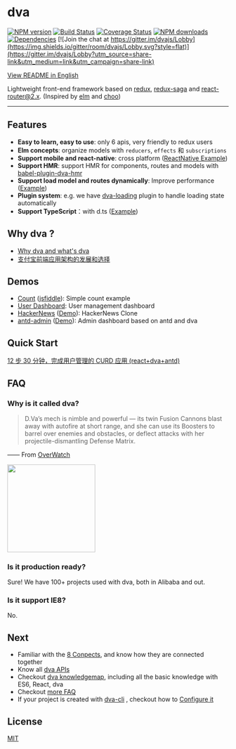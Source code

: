 # dva

[![NPM version](https://img.shields.io/npm/v/dva.svg?style=flat)](https://npmjs.org/package/dva)
[![Build Status](https://img.shields.io/travis/dvajs/dva.svg?style=flat)](https://travis-ci.org/dvajs/dva)
[![Coverage Status](https://img.shields.io/coveralls/dvajs/dva.svg?style=flat)](https://coveralls.io/r/dvajs/dva)
[![NPM downloads](http://img.shields.io/npm/dm/dva.svg?style=flat)](https://npmjs.org/package/dva)
[![Dependencies](https://david-dm.org/dvajs/dva/status.svg)](https://david-dm.org/dvajs/dva)
[![Join the chat at https://gitter.im/dvajs/Lobby](https://img.shields.io/gitter/room/dvajs/Lobby.svg?style=flat)](https://gitter.im/dvajs/Lobby?utm_source=share-link&utm_medium=link&utm_campaign=share-link)

[View README in English](README.md)

Lightweight front-end framework based on [redux](https://github.com/reactjs/redux), [redux-saga](https://github.com/yelouafi/redux-saga) and [react-router@2.x](https://github.com/ReactTraining/react-router/tree/v2.8.1). (Inspired by [elm](http://elm-lang.org/) and [choo](https://github.com/yoshuawuyts/choo))

---

## Features

* **Easy to learn, easy to use**: only 6 apis, very friendly to redux users
* **Elm concepts**: organize models with `reducers`, `effects` 和 `subscriptions`
* **Support mobile and react-native**: cross platform ([ReactNative Example](https://github.com/sorrycc/dva-example-react-native))
* **Support HMR**: support HMR for components, routes and models with [babel-plugin-dva-hmr](https://github.com/dvajs/babel-plugin-dva-hmr)
* **Support load model and routes dynamically**: Improve performance ([Example](https://github.com/dvajs/dva/tree/master/examples/dynamic-load))
* **Plugin system**: e.g. we have [dva-loading](https://github.com/dvajs/dva-loading) plugin to handle loading state automatically
* **Support TypeScript**：with d.ts ([Example](https://github.com/sorrycc/dva-boilerplate-typescript))

## Why dva ?

* [Why dva and what's dva](https://github.com/dvajs/dva/issues/1)
* [支付宝前端应用架构的发展和选择](https://www.github.com/sorrycc/blog/issues/6)

## Demos

* [Count](https://github.com/dvajs/dva/blob/master/examples/count) ([jsfiddle](https://jsfiddle.net/puftw0ea/3/)): Simple count example
* [User Dashboard](https://github.com/dvajs/dva-example-user-dashboard): User management dashboard
* [HackerNews](https://github.com/dvajs/dva-hackernews)  ([Demo](https://dvajs.github.io/dva-hackernews/)): HackerNews Clone
* [antd-admin](https://github.com/zuiidea/antd-admin) ([Demo](http://zuiidea.github.io/antd-admin/)): Admin dashboard based on antd and dva

## Quick Start

[12 步 30 分钟，完成用户管理的 CURD 应用 (react+dva+antd)](https://github.com/sorrycc/blog/issues/18)

## FAQ

### Why is it called dva?

> D.Va’s mech is nimble and powerful — its twin Fusion Cannons blast away with autofire at short range, and she can use its Boosters to barrel over enemies and obstacles, or deflect attacks with her projectile-dismantling Defense Matrix.

—— From [OverWatch](http://ow.blizzard.cn/heroes/dva)

<img src="https://zos.alipayobjects.com/rmsportal/psagSCVHOKQVqqNjjMdf.jpg" width="200" height="200" />

### Is it production ready?

Sure! We have 100+ projects used with dva, both in Alibaba and out.

### Is it support IE8?

No.

## Next

* Familiar with the [8 Conpects](https://github.com/dvajs/dva/blob/master/docs/Concepts.md), and know how they are connected together
* Know all [dva APIs](https://github.com/dvajs/dva/blob/master/docs/API.md)
* Checkout [dva knowledgemap](https://github.com/dvajs/dva-knowledgemap), including all the basic knowledge with ES6, React, dva
* Checkout [more FAQ](https://github.com/dvajs/dva/issues?q=is%3Aissue+is%3Aclosed+label%3Afaq)
* If your project is created with [dva-cli](https://github.com/dvajs/dva-cli) , checkout how to [Configure it](https://github.com/sorrycc/roadhog#配置)

## License

[MIT](https://tldrlegal.com/license/mit-license)
